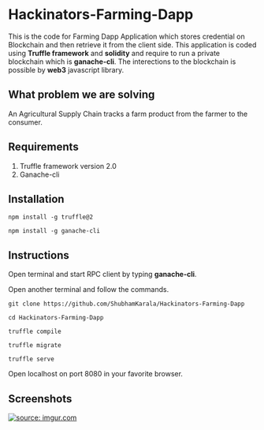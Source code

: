 # Hackinators-Farming-Dapp
This is the code for Farming Dapp Application which stores credential on Blockchain and then retrieve it from the client side. This application is coded using **Truffle framework** and **solidity** and require to run a private blockchain which is **ganache-cli**. The interections to the blockchain is possible by **web3** javascript library.

## What problem we are solving
An Agricultural Supply Chain tracks a farm product from the farmer to the consumer.

## Requirements
1. Truffle framework version 2.0
2. Ganache-cli

## Installation
```shell
npm install -g truffle@2
```
```shell
npm install -g ganache-cli
```

## Instructions
Open terminal and start RPC client by typing **ganache-cli**.

Open another terminal and follow the commands.
```shell
git clone https://github.com/ShubhamKarala/Hackinators-Farming-Dapp
```
```shell
cd Hackinators-Farming-Dapp
```
```shell
truffle compile
```
```shell
truffle migrate
```
```shell
truffle serve
```
Open localhost on port 8080 in your favorite browser.

## Screenshots

<a href="https://imgur.com/d3fmQA5"><img src="https://i.imgur.com/d3fmQA5.png" title="source: imgur.com" /></a>
